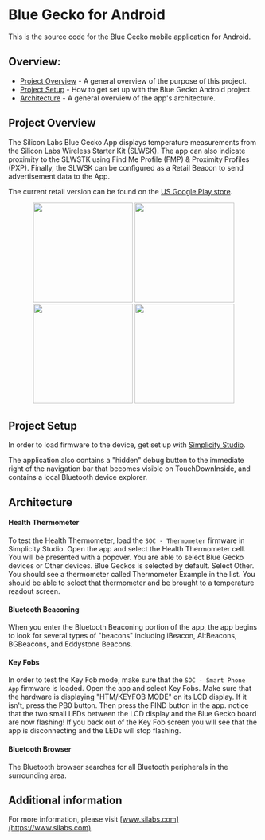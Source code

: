 # Blue Gecko for Android 
This is the source code for the Blue Gecko mobile application for Android.

## Overview:

* [Project Overview](#project-overview) - A general overview of the purpose of this project.
* [Project Setup](#project-setup) - How to get set up with the Blue Gecko Android project.
* [Architecture](#architecture) - A general overview of the app's architecture.

## Project Overview

The Silicon Labs Blue Gecko App displays temperature measurements from the Silicon Labs Wireless Starter Kit (SLWSK). The app can also indicate proximity to the SLWSTK using Find Me Profile (FMP) & Proximity Profiles (PXP). Finally, the SLWSK can be configured as a Retail Beacon to send advertisement data to the App.

The current retail version can be found on the [US Google Play store](https://play.google.com/store/apps/details?id=com.siliconlabs.bledemo&hl=en_US).

<p align="center"><img src="images/bluegecko-main.png" width="200"/>
<img src="images/bluegecko-scanner2.png" width="200"/>
<img src="images/bluegecko-thermometer.png" width="200"/>
<img src="images/bluegecko-advdata.png" width="200"/></p>

## Project Setup

In order to load firmware to the device, get set up with [Simplicity Studio](https://www.silabs.com/products/development-tools/software/simplicity-studio).

The application also contains a "hidden" debug button to the immediate right of the navigation bar that becomes visible on TouchDownInside, and contains a local Bluetooth device explorer.

## Architecture

#### Health Thermometer

To test the Health Thermometer, load the `SOC - Thermometer` firmware in Simplicity Studio. Open the app and select the Health Thermometer cell. You will be presented with a popover. You are able to select Blue Gecko devices or Other devices. Blue Geckos is selected by default. Select Other. You should see a thermometer called Thermometer Example in the list. You should be able to select that thermometer and be brought to a temperature readout screen.

#### Bluetooth Beaconing

When you enter the Bluetooth Beaconing portion of the app, the app begins to look for several types of "beacons" including iBeacon, AltBeacons, BGBeacons, and Eddystone Beacons.

#### Key Fobs

In order to test the Key Fob mode, make sure that the `SOC - Smart Phone App` firmware is loaded. Open the app and select Key Fobs. Make sure that the hardware is displaying "HTM/KEYFOB MODE" on its LCD display. If it isn't, press the PB0 button. Then press the FIND button in the app. notice that the two small LEDs between the LCD display and the Blue Gecko board are now flashing! If you back out of the Key Fob screen you will see that the app is disconnecting and the LEDs will stop flashing.

#### Bluetooth Browser

The Bluetooth browser searches for all Bluetooth peripherals in the surrounding area.

## Additional information
For more information, please visit [www.silabs.com](https://www.silabs.com). 





